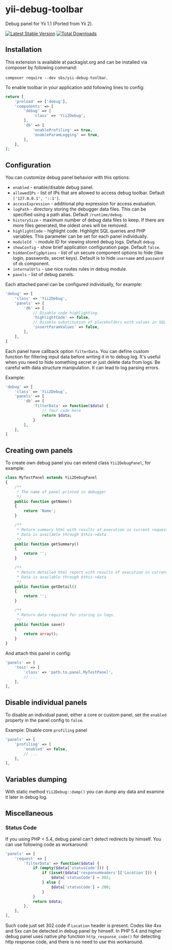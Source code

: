 yii-debug-toolbar
=================

Debug panel for Yii 1.1 (Ported from Yii 2).

[![Latest Stable Version](https://poser.pugx.org/sbs/yii-debug-toolbar/version.svg)](https://packagist.org/packages/sbs/yii-debug-toolbar)
[![Total Downloads](https://poser.pugx.org/sbs/yii-debug-toolbar/downloads.png)](https://packagist.org/packages/sbs/yii-debug-toolbar)

Installation
-------------

This extension is available at packagist.org and can be installed via composer by following command:

`composer require --dev sbs/yii-debug-toolbar`.

To enable toolbar in your application add following lines to config:

```php
return [
    'preload' => ['debug'],
    'components' => [
        'debug' => [
            'class' => 'Yii2Debug',
        ],
        'db' => [
            'enableProfiling' => true,
            'enableParamLogging' => true,
        ],
    ],
];
```

Configuration
---------

You can customize debug panel behavior with this options:

- `enabled` - enable/disable debug panel.
- `allowedIPs` - list of IPs that are allowed to access debug toolbar. Default `['127.0.0.1', '::1']`.
- `accessExpression` - additional php expression for access evaluation.
- `logPath` - directory storing the debugger data files. This can be specified using a path alias. Default `/runtime/debug`.
- `historySize` - maximum number of debug data files to keep. If there are more files generated, the oldest ones will be removed.
- `highlightCode` - highlight code. Highlight SQL queries and PHP variables. This parameter can be set for each panel individually.
- `moduleId ` - module ID for viewing stored debug logs. Default `debug`.
- `showConfig` - show brief application configuration page. Default `false`.
- `hiddenConfigOptions` - list of un secure component options to hide (like login, passwords, secret keys).
  Default is to hide `username` and `password` of `db` component.
- `internalUrls` - use nice routes rules in debug module.
- `panels` - list of debug panels.

Each attached panel can be configured individually, for example:

```php
'debug' => [
    'class' => 'Yii2Debug',
    'panels' => [
        'db' => [
            // Disable code highlighting.
            'highlightCode' => false,
            // Disable substitution of placeholders with values in SQL queries.
            'insertParamValues' => false,
        ],
    ],
]
```

Each panel have callback option `filterData`.
You can define custom function for filtering input data before writing it in to debug log.
It's useful when you need to hide something secret or just delete data from logs.
Be careful with data structure manipulation. It can lead to log parsing errors.

Example:

```php
'debug' => [
    'class' => 'Yii2Debug',
    'panels' => [
        'db' => [
            'filterData' => function($data) {
                // Your code here
                return $data;
            }
        ],
    ],
]
```

Creating own panels
-------------------------------

To create own debug panel you can extend class `Yii2DebugPanel`, for example:

```php
class MyTestPanel extends Yii2DebugPanel
{
    /**
     * The name of panel printed in debugger
     */
    public function getName()
    {
        return 'Name';
    }

    /**
     * Return summary html with results of execution in current request.
     * Data is available through $this->data
     */
    public function getSummary()
    {
        return '';
    }

    /**
     * Return detailed html report with results of execution in current request.
     * Data is available through $this->data
     */
    public function getDetail()
    {
        return '';
    }

    /**
     * Return data required for storing in logs.
     */
    public function save()
    {
        return array();
    }
}
```

And attach this panel in config:

```php
'panels' => [
    'test' => [
        'class' => 'path.to.panel.MyTestPanel',
        // ...
    ],
],
```

Disable individual panels
-------------------------------

To disable an individual panel, either a core or custom panel, set the `enabled` property in the panel config to `false`.

Example: Disable core `profiling` panel

```php
'panels' => [
    'profiling' => [
        'enabled' => false,
        // ...
    ],
],
```

Variables dumping
---------------

With static method `Yii2Debug::dump()` you can dump any data and examine it later in debug log.

Miscellaneous
----------------

### Status Code

If you using PHP < 5.4, debug panel can't detect redirects by himself.
You can use following code as workaround:

```php
'panels' => [
    'request' => [
        'filterData' => function($data) {
            if (empty($data['statusCode'])) {
                if (isset($data['responseHeaders']['Location'])) {
                    $data['statusCode'] = 302;
                } else {
                    $data['statusCode'] = 200;
                }
            }
            return $data;
        },
    ],
],
```

Such code just set 302 code if `Location` header is present.
Codes like 4xx and 5xx can be detected in debug panel by himself.
In PHP 5.4 and higher debug panel uses native php function `http_response_code()` for detecting http response code,
and there is no need to use this workaround.
